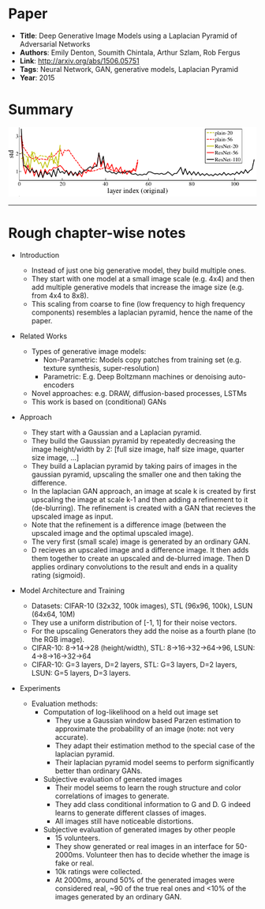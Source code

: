 # Paper

* **Title**: Deep Generative Image Models using a Laplacian Pyramid of Adversarial Networks
* **Authors**: Emily Denton, Soumith Chintala, Arthur Szlam, Rob Fergus
* **Link**: http://arxiv.org/abs/1506.05751
* **Tags**: Neural Network, GAN, generative models, Laplacian Pyramid
* **Year**: 2015

# Summary



![Activations](images/Deep_Residual_Learning_for_Image_Recognition__activations.png?raw=true "Activations")



-------------------------

# Rough chapter-wise notes

* Introduction
  * Instead of just one big generative model, they build multiple ones.
  * They start with one model at a small image scale (e.g. 4x4) and then add multiple generative models that increase the image size (e.g. from 4x4 to 8x8).
  * This scaling from coarse to fine (low frequency to high frequency components) resembles a laplacian pyramid, hence the name of the paper.

* Related Works
  * Types of generative image models:
    * Non-Parametric: Models copy patches from training set (e.g. texture synthesis, super-resolution)
    * Parametric: E.g. Deep Boltzmann machines or denoising auto-encoders
  * Novel approaches: e.g. DRAW, diffusion-based processes, LSTMs
  * This work is based on (conditional) GANs

* Approach
  * They start with a Gaussian and a Laplacian pyramid.
  * They build the Gaussian pyramid by repeatedly decreasing the image height/width by 2: [full size image, half size image, quarter size image, ...]
  * They build a Laplacian pyramid by taking pairs of images in the gaussian pyramid, upscaling the smaller one and then taking the difference.
  * In the laplacian GAN approach, an image at scale k is created by first upscaling the image at scale k-1 and then adding a refinement to it (de-blurring). The refinement is created with a GAN that recieves the upscaled image as input.
  * Note that the refinement is a difference image (between the upscaled image and the optimal upscaled image).
  * The very first (small scale) image is generated by an ordinary GAN.
  * D recieves an upscaled image and a difference image. It then adds them together to create an upscaled and de-blurred image. Then D applies ordinary convolutions to the result and ends in a quality rating (sigmoid).

* Model Architecture and Training
  * Datasets: CIFAR-10 (32x32, 100k images), STL (96x96, 100k), LSUN (64x64, 10M)
  * They use a uniform distribution of [-1, 1] for their noise vectors.
  * For the upscaling Generators they add the noise as a fourth plane (to the RGB image).
  * CIFAR-10: 8->14->28 (height/width), STL: 8->16->32->64->96, LSUN: 4->8->16->32->64
  * CIFAR-10: G=3 layers, D=2 layers, STL: G=3 layers, D=2 layers, LSUN: G=5 layers, D=3 layers.

* Experiments
  * Evaluation methods:
    * Computation of log-likelihood on a held out image set
      * They use a Gaussian window based Parzen estimation to approximate the probability of an image (note: not very accurate).
      * They adapt their estimation method to the special case of the laplacian pyramid.
      * Their laplacian pyramid model seems to perform significantly better than ordinary GANs.
    * Subjective evaluation of generated images
      * Their model seems to learn the rough structure and color correlations of images to generate.
      * They add class conditional information to G and D. G indeed learns to generate different classes of images.
      * All images still have noticeable distortions.
    * Subjective evaluation of generated images by other people
      * 15 volunteers.
      * They show generated or real images in an interface for 50-2000ms. Volunteer then has to decide whether the image is fake or real.
      * 10k ratings were collected.
      * At 2000ms, around 50% of the generated images were considered real, ~90 of the true real ones and <10% of the images generated by an ordinary GAN. 
